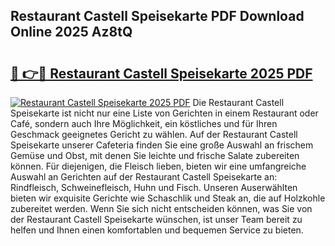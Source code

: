## Restaurant Castell Speisekarte PDF Download Online 2025 Az8tQ

# <h2><a href="http://gc68cme.nevu.top/?p=Restaurant+Castell+Speisekarte">🔗 👉🔴 Restaurant Castell Speisekarte 2025 PDF</a></h2>

[![Restaurant Castell Speisekarte 2025 PDF](https://i.imgur.com/dBaPXMq.png)](http://gc68cme.nevu.top/?p=Restaurant+Castell+Speisekarte)
Die Restaurant Castell Speisekarte ist nicht nur eine Liste von Gerichten in einem Restaurant oder Café, sondern auch Ihre Möglichkeit, ein köstliches und für Ihren Geschmack geeignetes Gericht zu wählen. Auf der Restaurant Castell Speisekarte unserer Cafeteria finden Sie eine große Auswahl an frischem Gemüse und Obst, mit denen Sie leichte und frische Salate zubereiten können. Für diejenigen, die Fleisch lieben, bieten wir eine umfangreiche Auswahl an Gerichten auf der Restaurant Castell Speisekarte an: Rindfleisch, Schweinefleisch, Huhn und Fisch. Unseren Auserwählten bieten wir exquisite Gerichte wie Schaschlik und Steak an, die auf Holzkohle zubereitet werden. Wenn Sie sich nicht entscheiden können, was Sie von der Restaurant Castell Speisekarte wünschen, ist unser Team bereit zu helfen und Ihnen einen komfortablen und bequemen Service zu bieten.
